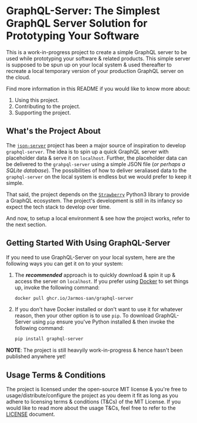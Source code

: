 # GraphQL-Server: The Simplest GraphQL Server Solution for Prototyping Your Software

This is a work-in-progress project to create a simple GraphQL server to be used while
prototyping your software & related products. This simple server is supposed to be spun
up on your local system & used thereafter to recreate a local temporary version of your
production GraphQL server on the cloud.

Find more information in this README if you would like to know more about:

1. Using this project.
2. Contributing to the project.
3. Supporting the project.

## What's the Project About

The [`json-server`](https://github.com/typicode/json-server) project has been a major
source of inspiration to develop `graphql-server`. The idea is to spin up a quick
GraphQL server with placeholder data & serve it on `localhost`. Further, the placeholder
data can be delivered to the `grahpql-server` using a simple JSON file (_or perhaps a
SQLite database_). The possibilities of how to deliver seraliased data to the
`graphql-server` on the local system is endless but we would prefer to keep it simple.

That said, the project depends on the [`Strawberry`](https://strawberry.rocks) Python3
library to provide a GraphQL ecosystem. The project's development is still in its infancy
so expect the tech stack to develop over time.

And now, to setup a local environment & see how the project works, refer to the next
section.

## Getting Started With Using GraphQL-Server

If you need to use GraphQL-Server on your local system, here are the following ways you
can get it on to your system:

1. The _**recommended**_ approach is to quickly download & spin it up & access the server
   on `localhost`. If you prefer using [Docker](https://www.docker.com) to set things up,
   invoke the following command:

   ```bash
   docker pull ghcr.io/Jarmos-san/graphql-server
   ```

2. If you don't have Docker installed or don't want to use it for whatever reason, then
   your other option is to use `pip`. To download GraphQL-Server using `pip` ensure you've
   Python installed & then invoke the following command:

   ```bash
   pip install graphql-server
   ```

**NOTE**: The project is still heavyily work-in-progress & hence hasn't been published anywhere yet!

## Usage Terms & Conditions

The project is licensed under the open-source MIT license & you're free to usage/distribute/configure
the project as you deem it fit as long as you adhere to licensing terms & conditions (T&Cs) of the MIT License.
If you would like to read more about the usage T&Cs, feel free to refer to the [LICENSE](./LICENSE) document.
